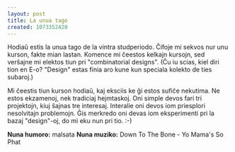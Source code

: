 ```yaml
---
layout: post
title: La unua tago
created: 1073352420
---
```

Hodiaŭ estis la unua tago de la vintra studperiodo.  Ĉifoje mi sekvos nur unu kurson, fakte mian lastan.  Komence mi ĉeestos kelkajn kursojn, sed verŝajne mi elektos tiun pri "combinatorial designs".  (Ĉu iu scias, kiel diri tion en E-o?  "Design" estas finia aro kune kun speciala kolekto de ties subaroj.)

Mi ĉeestis tiun kurson hodiaŭ, kaj eksciis ke ĝi estos sufiĉe nekutima.  Ne estos ekzamenoj, nek tradiciaj hejmtaskoj.  Oni simple devos fari tri projektojn, kiuj ŝajnas tre interesaj.  Interalie oni devos iom priesplori nesolvitajn problemojn.  Ĝis merkredo oni devas iom eksperimenti pri la bazaj "design"-oj, do mi eku nun pri tio.  :-)

<b>Nuna humoro:</b> malsata
<b>Nuna muziko:</b> Down To The Bone - Yo Mama's So Phat
